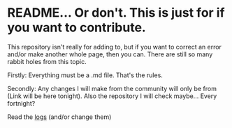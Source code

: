 # README... Or don't. This is just for if you want to contribute.
This repository isn't really for adding to, but if you want to correct an error and/or make another whole page, then you can. There are still so many rabbit holes from this topic.

Firstly: Everything must be a .md file. That's the rules.

Secondly: Any changes I will make from the community will only be from (Link will be here tonight). Also the repository I will check maybe... Every fortnight?

Read the [logs](Update-log) (and/or change them)
